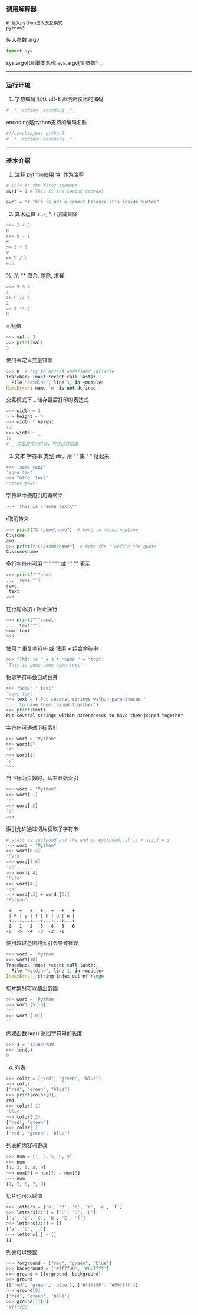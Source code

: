 ### 调用解释器
```shell
# 输入python进入交互模式
python3
```
传入参数 argv
```python
import sys
```
sys.argv[0] 脚本名称
sys.argv[1] 参数1
...
- - -
### 运行环境
1. 字符编码
    默认 utf-8
声明所使用的编码
```python
# _*_ coding: encoding _*_
```
encoding是python支持的编码名称
```python
#!/usr/bin/env python3
# _*_ coding: encoding _*_
```
- - -
### 基本介绍
1. 注释
python使用 '#' 作为注释
```python
# This is the first comment
avr1 = 1 # This is the second comment

avr2 = "# This is not a commet because it's inside quotes"
```
2. 算术运算
+, -, *, / 加减乘除
```python
>>> 3 + 5
8
>>> 9 - 1
8
>> 3 * 3
9
>> 9 / 2
4.5
```
%, //, ** 取余, 整除, 求幂
```python
>>> 9 % 4
1
>> 9 // 4
2
>> 2 ** 3
8
```
= 赋值
```python
>>> val = 3
>>> print(val)
3
```
使用未定义变量错误
```python
>>> n  # try to access undefined variable
Traceback (most recent call last):
  File "<stdin>", line 1, in <module>
NameError: name 'n' is not defined
```
交互模式下 _ 储存最后打印的表达式
```python
>>> width = 3
>>> height = 4
>>> width * height
12
>>> width + _
15
# _ 变量应视为只读，不应给其赋值
```
3. 文本
字符串 类型 str，用 ' ' 或 " " 括起来
```python
>>> 'some text'
'some text'
>>> "other text"
'other text'
```
字符串中使用引用需转义
```python
>>> 'This is \"some text\"'
```
r取消转义
```python
>>> print("C:\some\name")  # here \n means newline
C:\some
ame
>>> print(r"C:\some\name")  # note the r before the quote
C:\some\name
```
多行字符串可用 """ """ 或 ''' ''' 表示
```python
>>> print("""some
...  text""")
some
 text
>>>
```
在行尾添加 \ 阻止换行
```python
>>> print("""some\
...  text""")
some text
>>>
```
使用 * 重复字符串 或 使用 + 组合字符串
```python
>>> "This is " + 3 * "some " + "text"
'This is some some some text'
```
相邻字符串会自动合并
```python
>>> "Some" " text"
'some text'
>>> text = ('Put several strings within parentheses '
... 'to have them joined together')
>>> print(text)
Put several strings within parentheses to have them joined together
```
字符串可通过下标索引
```python
>>> word = "Python"
>>> word[0]
'P'
>>> word[1]
'y'
>>> 
```
当下标为负数时，从右开始索引
```python
>>> word = "Python"
>>> word[-1]
'n'
>>> word[-2]
'o'
>>>
```
索引允许通过切片获取子字符串
```python
# start is included and the end is excluded, s[:i] + s[i:] = s
>>> word = "Python"
>>> word[0:4]
'Pyth'
>>> word[4:6]
'on'
>>> word[:4]
'Pyth'
>>> word[4:]
'on'
>>> word[:3] + word [3:]
'Python'
```
```code
 +---+---+---+---+---+---+
 | P | y | t | h | o | n |
 +---+---+---+---+---+---+
 0   1   2   3   4   5   6
-6  -5  -4  -3  -2  -1
```
使用超过范围的索引会导致错误
```python
>>> word = 'Python'
>>> word[10]
Traceback (most recent call last):
  File "<stdin>", line 1, in <module>
IndexError: string index out of range
```
切片索引可以超出范围
```python
>>> word = 'Python'
>>> word [5:10]
'n'
>>> word [10:]
''
```
内建函数 len() 返回字符串的长度
```python
>>> s = '123456789'
>>> len(s)
9
```
4. 列表
```python
>>> color = ["red", "green", "blue"]
>>> color
["red", "green", "blue"]
>>> print(color[0])
red
>>> color[-1]
'blue'
>>> color[:2]
['red', 'green']
>>> color[:]
['red', 'green', 'blue']
```
列表的内容可更改
```python
>>> num = [1, 3, 5, 8, 9]
>>> num
[1, 3, 5, 8, 9]
>>> num[3] = num[3] - num[0]
>>> num
[1, 3, 5, 7, 9]
```
切片也可以赋值
```python
>>> letters = ['a', 'b', 'c', 'd', 'e', 'f']
>>> letters[2:5] = ['C', 'D', 'E']
['a', 'b', 'C', 'D', 'E', 'f']
>>> letters[2:5] = []
['a', 'b', 'f']
>>> letters[:] = []
[]
```
列表可以嵌套
```python
>>> forground = ["red", "green", "blue"]
>>> background = ["#ffff00", "#00ffff"]
>>> ground = [forground, background]
>>> ground
[['red', 'green', 'blue'], ['#ffff00', '#00ffff']]
>>> ground[0]
['red', 'green', 'blue']
>>> ground[1][0]
'#ffff00'
